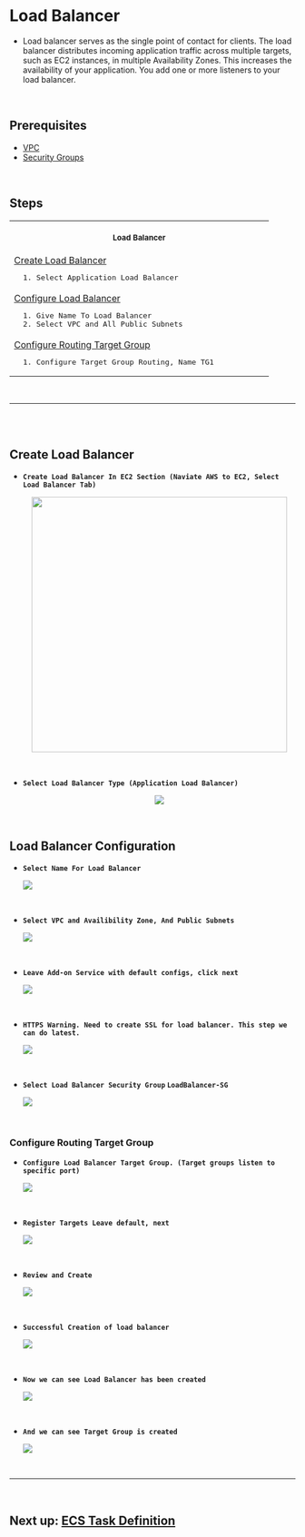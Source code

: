 # Load Balancer

- Load balancer serves as the single point of contact for clients. The load balancer distributes incoming application traffic across multiple targets, such as EC2 instances, in multiple Availability Zones. This increases the availability of your application. You add one or more listeners to your load balancer.

<br/>

## Prerequisites

- [VPC](https://github.com/edo92/AWS-ECS-Hosting-Pipeline/blob/docs/vpc/vpc.md#aws-vpc-virtual-private-network)
- [Security Groups](https://github.com/edo92/AWS-ECS-Hosting-Pipeline/blob/docs/securitygroup/securitygroup.md#security-security-groups)

<br/>

## Steps

<table align="center">
  <tr>
    <th align="center">
      <img width="441" height="1" />
      <p>
        <small>Load Balancer</small>
      </p>
    </th>
  </tr>
  <tr>
    <td>
      <a
        href="https://github.com/edo92/AWS-ECS-Hosting-Pipeline/blob/docs/loadbalancer/loadbalancer.md#create-load-balancer"
        >Create Load Balancer</a
      >
      <pre>  1. Select Application Load Balancer</pre>
    </td>
  </tr>
  <tr>
    <td>
        <a
          href="https://github.com/edo92/AWS-ECS-Hosting-Pipeline/blob/docs/loadbalancer/loadbalancer.md#load-balancer-configuration"
          >Configure Load Balancer</a
        >
        <pre>  1. Give Name To Load Balancer <br/>  2. Select VPC and All Public Subnets</pre>
    </td>
  </tr>
  <tr>
    <td>
      <a
        href="https://github.com/edo92/AWS-ECS-Hosting-Pipeline/blob/docs/loadbalancer/loadbalancer.md#configure-routing-target-group"
        >Configure Routing Target Group</a
      >
      <pre>  1. Configure Target Group Routing, Name TG1</pre>
    </td>
  </tr>
</table>

<br/>

---

<br/>
<br/>

## Create Load Balancer

- **`Create Load Balancer In EC2 Section (Naviate AWS to EC2, Select Load Balancer Tab)`**
  <p align="center">
    <img src="https://github.com/edo92/AWS-ECS-Hosting-Pipeline/blob/docs/loadbalancer/images/loadbalancer-dashboard.png" height="450px"/>
  </p>

<br/>

- **`Select Load Balancer Type (Application Load Balancer)`**
  <p align="center">
    <img src="https://github.com/edo92/AWS-ECS-Hosting-Pipeline/blob/docs/loadbalancer/images/loadbalancer-type.png" hight="450px"/>
  </p>

<br/>

## Load Balancer Configuration

- **`Select Name For Load Balancer`**
  <p>
    <img src="https://github.com/edo92/AWS-ECS-Hosting-Pipeline/blob/docs/loadbalancer/images/loadbalancer-config.png"/>
  </p>

<br/>

- **`Select VPC and Availibility Zone, And Public Subnets`**
  <p>
    <img src="https://github.com/edo92/AWS-ECS-Hosting-Pipeline/blob/docs/loadbalancer/images/loadbalancer-availibility-zone.png"/>
  </p>

<br/>

- **`Leave Add-on Service with default configs, click next`**
  <p>
    <img src="https://github.com/edo92/AWS-ECS-Hosting-Pipeline/blob/docs/loadbalancer/images/loadbalancer-addon.png"/>
  </p>

<br/>

- **`HTTPS Warning. Need to create SSL for load balancer. This step we can do latest.`**
  <p>
    <img src="https://github.com/edo92/AWS-ECS-Hosting-Pipeline/blob/docs/loadbalancer/images/loadbalancer-ssl-warning.png"/>
  </p>

<br/>

- **`Select Load Balancer Security Group` `LoadBalancer-SG`**
  <p>
    <img src="https://github.com/edo92/AWS-ECS-Hosting-Pipeline/blob/docs/loadbalancer/images/loadbalancer-security-group.png"/>
  </p>

<br/>

### Configure Routing Target Group

- **`Configure Load Balancer Target Group. (Target groups listen to specific port)`**
  <p>
    <img src="https://github.com/edo92/AWS-ECS-Hosting-Pipeline/blob/docs/loadbalancer/images/loadbalancer-target-group.png"/>
  </p>

<br/>

- **`Register Targets Leave default, next`**
  <p>
    <img src="https://github.com/edo92/AWS-ECS-Hosting-Pipeline/blob/docs/loadbalancer/images/loadbalancer-register-target.png"/>
  </p>

<br/>

- **`Review and Create`**
  <p>
    <img src="https://github.com/edo92/AWS-ECS-Hosting-Pipeline/blob/docs/loadbalancer/images/loadbalancer-review.png"/>
  </p>

<br/>

- **`Successful Creation of load balancer`**
  <p>
    <img src="https://github.com/edo92/AWS-ECS-Hosting-Pipeline/blob/docs/loadbalancer/images/loadbalancer-creation-success.png"/>
  </p>

<br/>

- **`Now we can see Load Balancer has been created`**
  <p>
    <img src="https://github.com/edo92/AWS-ECS-Hosting-Pipeline/blob/docs/loadbalancer/images/loadbalancer-listed.png"/>
  </p>

<br/>

- **`And we can see Target Group is created`**
  <p>
    <img src="https://github.com/edo92/AWS-ECS-Hosting-Pipeline/blob/docs/loadbalancer/images/loadbalancer-target-group-listed.png"/>
  </p>

<br/>

---

<br/>

## Next up: [ECS Task Definition](https://github.com/edo92/AWS-ECS-Hosting-Pipeline/blob/docs/ecs/ecstaskdef.md#ecs-task-definition)
